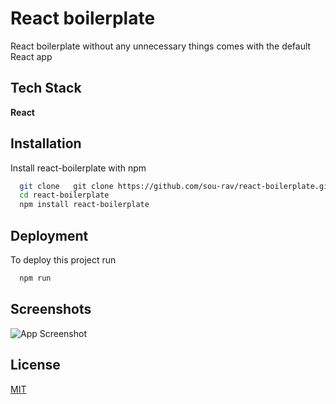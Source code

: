 # React boilerplate

React boilerplate without any unnecessary things comes with the default React app

## Tech Stack

**React**

## Installation

Install react-boilerplate with npm

```bash
  git clone   git clone https://github.com/sou-rav/react-boilerplate.git
  cd react-boilerplate
  npm install react-boilerplate

```

## Deployment

To deploy this project run

```bash
  npm run
```

## Screenshots

![App Screenshot](https://i.imgur.com/euZLdBK.png)

## License

[MIT](https://choosealicense.com/licenses/mit/)
